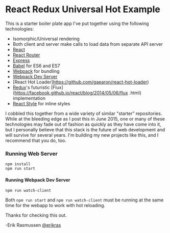 React Redux Universal Hot Example
=================================

This is a starter boiler plate app I've put together using the following technologies:

* Isomorphic/Universal rendering
* Both client and server make calls to load data from separate API server
* [React](https://github.com/facebook/react)
* [React Router](https://github.com/rackt/react-router)
* [Express](http://expressjs.com)
* [Babel](http://babeljs.io) for ES6 and ES7
* [Webpack](http://webpack.github.io) for bundling
* [Webpack Dev Server](http://webpack.github.io/docs/webpack-dev-server.html)
* [React Hot Loader]https://github.com/gaearon/react-hot-loader)
* [Redux](https://github.com/gaearon/redux)'s futuristic [Flux](https://facebook.github.io/react/blog/2014/05/06/flux
.html) implementation
* [React Style](https://github.com/js-next/react-style) for inline styles

I cobbled this together from a wide variety of similar "starter" repositories. While at the bleeding edge
as I post this in June 2015, one or many of these technologies may fade out of fashion as quickly as they
have come into it, but I personally believe that this stack is the future of web development and will survive
for several years. I'm building my new projects like this, and I recommend that you do, too.

### Running Web Server

```
npm install
npm run start
```

#### Running Webpack Dev Server

```
npm run watch-client
```

Both `npm run start` and `npm run watch-client` must be running at the same time for the webapp to work with
hot reloading.

Thanks for checking this out.

-Erik Rasmussen [@erikras](https://twitter.com/erikras)